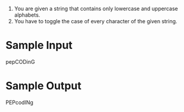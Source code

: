 1. You are given a string that contains only lowercase and uppercase alphabets. 
2. You have to toggle the case of every character of the given string.

# Sample Input

pepCODinG

# Sample Output

PEPcodINg